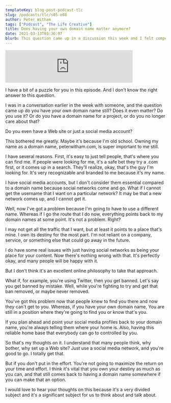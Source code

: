 ```yaml
---
templateKey: blog-post-podcast-tlc
slug: /podcasts/tlc/s05-e08
author: Peter Witham
tags: ["Podcast", "The Life Creative"]
title: Does having your own domain name matter anymore?
date: 2021-03-13T03:36:07
blurb: This question came up in a discussion this week and I felt compelled to share my thoughts in this episode of The Life Creative Podcast
---
```


<iframe src="https://anchor.fm/peter-witham/embed/episodes/Does-having-your-own-domain-name-matter-anymore-eseluq" height="102px" width="400px" frameborder="0" scrolling="no"></iframe>

I have a bit of a puzzle for you in this episode. And I don't know the right answer to this question.

I was in a conversation earlier in the week with someone, and the question came up do you have your own domain name still? Does it even matter? Do you use it? Or do you have a domain name for a project, or do you no longer care about that?

Do you even have a Web site or just a social media account?

This bothered me greatly. Maybe it's because I'm old school. Owning my name as a domain name, peterwitham.com, is super important to me still. 

I have several reasons. First, it's easy to just tell people, that's where you can find me. If people were looking for me, it's a safe bet they try a .com first, or it comes up in a search. They'll realize, okay, that's the guy I'm looking for. It's very recognizable and branded to me because it's my name.

I have social media accounts, but I don't consider them essential compared to a domain name because social networks come and go. What if I cannot get the username that I want on a particular network? It may be that a new network comes up, and I cannot get it.

Well, now I've got a problem because I'm going to have to use a different name. Whereas if I go the route that I do now, everything points back to my domain names at some point. It's not a problem. Right?

I may not get all the traffic that I want, but at least it points to a place that's mine. I own its destiny for the most part. I'm not reliant on a company, service, or something else that could go away in the future. 

I do have some real issues with just having social networks as being your place for your content. Now there's nothing wrong with that. It's perfectly okay, and many people will be happy with it.

But I don't think it's an excellent online philosophy to take that approach.

What if, for example, you're using Twitter, then you get banned. Let's say you get banned by mistake. Well, while you're fighting to try and get that ban removed, or maybe never removed.

You've got this problem now that people knew to find you there and now they can't get to you. Whereas, if you have your own domain name, You are still in a position where they're going to find you or know that's you.

If you plan ahead and point your social media profiles back to your domain name, you're always telling them where your home is. Also, having this reliable home base that everybody can go to controlled by you.

So that's my thoughts on it. I understand that many people think, why bother, why set up a Web site? Just use a social media network, and you're good to go. I totally get that.

But if you don't put in the effort. You're not going to maximize the return on your time and effort. I think it's vital that you own your destiny as much as you can, and that still comes back to having a domain name somewhere if you can make that an option.

I would love to hear your thoughts on this because it's a very divided subject and it's a significant subject for us to think about and talk about. 